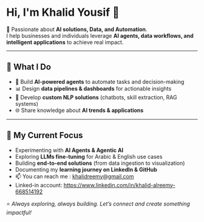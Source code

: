 # Hi, I'm Khalid Yousif 👋  

🚀 Passionate about **AI solutions, Data, and Automation**.  
I help businesses and individuals leverage **AI agents, data workflows, and intelligent applications** to achieve real impact.  

---

## 🔹 What I Do  
- 🤖 Build **AI-powered agents** to automate tasks and decision-making  
- 📊 Design **data pipelines & dashboards** for actionable insights  
- 🧠 Develop **custom NLP solutions** (chatbots, skill extraction, RAG systems)  
- 🌐 Share knowledge about **AI trends & applications**  

---

## 🔹 My Current Focus  
- Experimenting with **AI Agents & Agentic AI**  
- Exploring **LLMs fine-tuning** for Arabic & English use cases  
- Building **end-to-end solutions** (from data ingestion to visualization)  
- Documenting my **learning journey on LinkedIn & GitHub**  
- 📫 You can reach me : khalidreemy@gmail.com
- Linked-in account: https://www.linkedin.com/in/khalid-alreemy-668514192

⭐️ *Always exploring, always building. Let’s connect and create something impactful!*  

<!---
khalidreemy/khalidreemy is a ✨ special ✨ repository because its `README.md` (this file) appears on your GitHub profile.
You can click the Preview link to take a look at your changes.
--->
